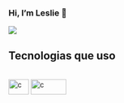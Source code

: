 ### Hi, I’m Leslie 👋 

<a href="https://www.linkedin.com/in/ranna-leslie-a48173123/?originalSubdomain=br" target="_blank"><img src="https://img.shields.io/badge/-LinkedIn-%230077B5?style=for-the-badge&logo=linkedin&logoColor=white" target="_blank"></a> 
 ## Tecnologias que uso
  
<div style="display: inline_block"><br>
  <img align="center" alt="c" height="30" width="40" src="https://img.shields.io/badge/-00599C?style=for-the-badge&logo=c&logoColor=white">
  <img align="center" alt="c" height="30" width="70" src="https://img.shields.io/badge/Python-00599C?style=for-the-badge&logo=py&logoColor=white%22">
</div>

##

